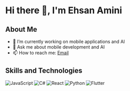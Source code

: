# Hi there 👋, I'm Ehsan Amini

## About Me
- 🔭 I’m currently working on mobile applications and AI
- 💬 Ask me about mobile development and AI
- 📫 How to reach me: [Email](u201118076@samsun.edu.tr)

## Skills and Technologies
![JavaScript](https://img.shields.io/badge/JavaScript-ES6%2B-yellow)
![C#](https://img.shields.io/badge/C%23-Programming-blue)
![React](https://img.shields.io/badge/React-Native-blue)
![Python](https://img.shields.io/badge/Python-3.8%2B-blue)
![Flutter](https://img.shields.io/badge/Flutter-Mobile-blue)


